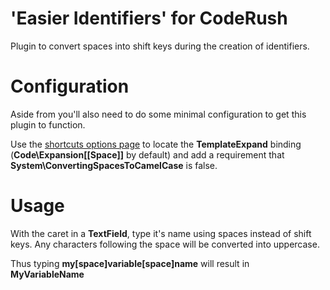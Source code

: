 'Easier Identifiers' for CodeRush
=== 

Plugin to convert spaces into shift keys during the creation of identifiers.

Configuration 
=== 
Aside from you'll also need to do some minimal configuration to get this plugin to function.

Use the [shortcuts options page](http://community.devexpress.com/blogs/rorybecker/archive/2010/10/05/binding-keys-in-coderush.aspx) to locate the **TemplateExpand** binding (**Code\Expansion\[[Space]]** by default) and add a requirement that **System\ConvertingSpacesToCamelCase** is false.

Usage
===

With the caret in a **TextField**, type it's name using spaces instead of shift keys. Any characters following the space will be converted into uppercase.

Thus typing **my[space]variable[space]name** will result in **MyVariableName**

